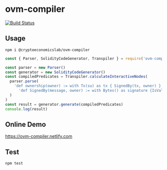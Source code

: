# ovm-compiler

[![Build Status](https://travis-ci.org/cryptoeconomicslab/ovm-compiler.svg?branch=master)](https://travis-ci.org/cryptoeconomicslab/ovm-compiler)

## Usage

```
npm i @cryptoeconomicslab/ovm-compiler
```

```js
const { Parser, SolidityCodeGenerator, Transpiler } = require('ovm-compiler')

const parser = new Parser()
const generator = new SolidityCodeGenerator()
const compiledPredicates = Transpiler.calculateInteractiveNodes(
  parser.parse(
    'def ownership(owner) := with Tx(su) as tx { SignedBy(tx, owner) }' +
      'def SignedBy(message, owner) := with Bytes() as signature {IsValidSignature(message, owner, signature)}'
  )
)
const result = generator.generate(compiledPredicates)
console.log(result)
```

## Online Demo

https://ovm-compiler.netlify.com

## Test

```
npm test
```
